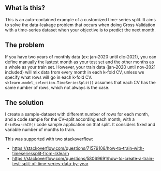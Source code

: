 ## What is this?
This is an auto-contained example of a customized time-series split. It aims to solve the data-leakage problem that occurs when doing Cross Validation with a time-series dataset when your objective is to predict the next month.

## The problem

If you have two years of monthly data (ex: jan-2020 until dic-2021), you can define manually the lastest month as your test set and the other months as a whole as your train set. However, your train data (jan-2020 until nov-2021 included) will mix data from every month in each k-fold CV, unless we specify what rows will go in each k-fold CV. `sklearn.model_selection.TimeSeriesSplit()` assumes that each CV has the same number of rows, which not always is the case.

## The solution

I create a sample-dataset with different number of rows for each month, and a code sample for the CV-split according each month, with a `GridSearchCV()` code sample application on that split. It considers fixed and variable number of months to train.

This was supported with two stackoverflow:
- https://stackoverflow.com/questions/71579106/how-to-train-with-timeseriessplit-from-sklearn
- https://stackoverflow.com/questions/58069691/how-to-create-a-train-test-split-of-time-series-data-by-year
